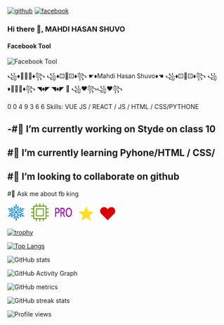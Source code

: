 [<img src='https://cdn.jsdelivr.net/npm/simple-icons@3.0.1/icons/github.svg' alt='github' height='40'>](https://github.com/https://github.com/Shuvo-BBHH/Shuvo-BBHH/)  [<img src='https://cdn.jsdelivr.net/npm/simple-icons@3.0.1/icons/facebook.svg' alt='facebook' height='40'>](https://www.facebook.com/Account.766) 

### Hi there 👋, MAHDI HASAN SHUVO
#### Facebook Tool 
![Facebook Tool ](https://scontent.fdac1-1.fna.fbcdn.net/v/t39.30808-6/272687253_2541397805995234_6592263027657807859_n.jpg?_nc_cat=100&ccb=1-5&_nc_sid=e3f864&_nc_eui2=AeFLgT5GfXI_9xZoaF7pA9rklY4QYk-QdD2VjhBiT5B0PVQ8_dn68qDZ18iT1F1kJK9B5lxZYj6cXtw7Q6IXF-VY&_nc_ohc=a3ys0Pae2lMAX_EdanE&_nc_zt=23&_nc_ht=scontent.fdac1-1.fna&oh=00_AT-RUx_eTIbcQAGF9evOPlwyMZGDf-CH1juaxoZ15lSb7Q&oe=61FC1C62)

꧁♦💠🔷💠♦꧂
꧁♦⚀🔷⚀♦꧂
☛♦Mahdi Hasan Shuvo♦☚
꧁♦⚀🔷⚀♦꧂
꧁♦💠🔷💠♦꧂
◥♦◤
◥♦◤
💙
꧁❤꧂꧁❤꧂

0
0
4
9
3
6
6
Skills: VUE JS / REACT / JS / HTML / CSS/PYTHONE

-#🔭 I’m currently working on Styde on class 10 
-
#🌱 I’m currently learning Pyhone/HTML / CSS/ 
-
#👯 I’m looking to collaborate on github 
-
#💬 Ask me about fb king 


 

<a href='https://archiveprogram.github.com/'><img src='https://raw.githubusercontent.com/acervenky/animated-github-badges/master/assets/acbadge.gif' width='40' height='40'></a> <a href='https://docs.github.com/en/developers'><img src='https://raw.githubusercontent.com/acervenky/animated-github-badges/master/assets/devbadge.gif' width='40' height='40'></a> <a href='https://github.com/pricing'><img src='https://raw.githubusercontent.com/acervenky/animated-github-badges/master/assets/pro.gif' width='40' height='40'></a> <a href='https://stars.github.com/'><img src='https://raw.githubusercontent.com/acervenky/animated-github-badges/master/assets/starbadge.gif' width='35' height='35'></a> <a href='https://docs.github.com/en/github/supporting-the-open-source-community-with-github-sponsors'><img src='https://raw.githubusercontent.com/acervenky/animated-github-badges/master/assets/sponsorbadge.gif' width='35' height='35'></a> 

[![trophy](https://github-profile-trophy.vercel.app/?username=https://github.com/Shuvo-BBHH/Shuvo-BBHH/)](https://github.com/ryo-ma/github-profile-trophy)

[![Top Langs](https://github-readme-stats.vercel.app/api/top-langs/?username=https://github.com/Shuvo-BBHH/Shuvo-BBHH/)](https://github.com/anuraghazra/github-readme-stats)

![GitHub stats](https://github-readme-stats.vercel.app/api?username=https://github.com/Shuvo-BBHH/Shuvo-BBHH/&show_icons=true&count_private=true)  

![GitHub Activity Graph](https://activity-graph.herokuapp.com/graph?username=https://github.com/Shuvo-BBHH/Shuvo-BBHH/)  

![GitHub metrics](https://metrics.lecoq.io/https://github.com/Shuvo-BBHH/Shuvo-BBHH/)  

![GitHub streak stats](https://github-readme-streak-stats.herokuapp.com/?user=https://github.com/Shuvo-BBHH/Shuvo-BBHH/)  

![Profile views](https://gpvc.arturio.dev/https://github.com/Shuvo-BBHH/Shuvo-BBHH/)  

